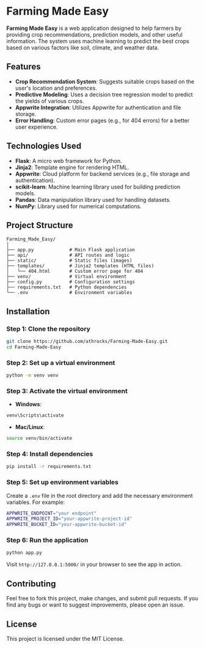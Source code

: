 
# Farming Made Easy

**Farming Made Easy** is a web application designed to help farmers by providing crop recommendations, prediction models, and other useful information. The system uses machine learning to predict the best crops based on various factors like soil, climate, and weather data.

## Features

- **Crop Recommendation System**: Suggests suitable crops based on the user's location and preferences.
- **Predictive Modeling**: Uses a decision tree regression model to predict the yields of various crops.
- **Appwrite Integration**: Utilizes Appwrite for authentication and file storage.
- **Error Handling**: Custom error pages (e.g., for 404 errors) for a better user experience.

## Technologies Used

- **Flask**: A micro web framework for Python.
- **Jinja2**: Template engine for rendering HTML.
- **Appwrite**: Cloud platform for backend services (e.g., file storage and authentication).
- **scikit-learn**: Machine learning library used for building prediction models.
- **Pandas**: Data manipulation library used for handling datasets.
- **NumPy**: Library used for numerical computations.

## Project Structure

```
Farming_Made_Easy/
│
├── app.py             # Main Flask application
├── api/               # API routes and logic
├── static/            # Static files (images)
├── templates/         # Jinja2 templates (HTML files)
│   └── 404.html       # Custom error page for 404
├── venv/              # Virtual environment
├── config.py          # Configuration settings
├── requirements.txt   # Python dependencies
└── .env               # Environment variables
```

## Installation

### Step 1: Clone the repository

```bash
git clone https://github.com/athrocks/Farming-Made-Easy.git
cd Farming-Made-Easy
```

### Step 2: Set up a virtual environment

```bash
python -m venv venv
```

### Step 3: Activate the virtual environment

- **Windows**:

```bash
venv\Scripts\activate
```

- **Mac/Linux**:

```bash
source venv/bin/activate
```

### Step 4: Install dependencies

```bash
pip install -r requirements.txt
```

### Step 5: Set up environment variables

Create a `.env` file in the root directory and add the necessary environment variables. For example:

```bash
APPWRITE_ENDPOINT="your endpoint"
APPWRITE_PROJECT_ID="your-appwrite-project-id"
APPWRITE_BUCKET_ID="your-appwrite-bucket-id"
```

### Step 6: Run the application

```bash
python app.py
```

Visit `http://127.0.0.1:5000/` in your browser to see the app in action.

## Contributing

Feel free to fork this project, make changes, and submit pull requests. If you find any bugs or want to suggest improvements, please open an issue.

## License

This project is licensed under the MIT License.
